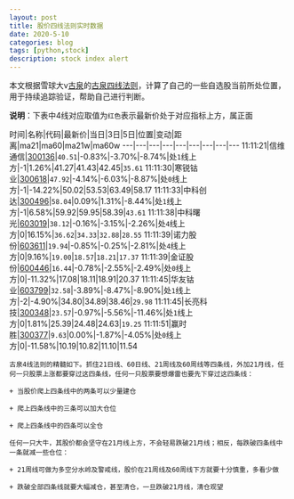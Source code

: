 ```yaml
---
layout: post
title: 股价四线法则实时数据
date: 2020-5-10
categories: blog
tags: [python,stock]
description: stock index alert
---
```



本文根据雪球大v[古泉](https://xueqiu.com/u/7148646888)的[古泉四线法则](https://xueqiu.com/7148646888/130498192)，计算了自己的一些自选股当前所处位置，用于持续追踪验证，帮助自己进行判断。

**说明**：下表中4线对应取值为`红色`表示最新价处于对应指标上方，属正面

时间|名称|代码|最新价|当日|3日|5日|位置|变动|距离|ma21|ma60|ma21w|ma60w
---|---|---|---|---|---|---|---|---
11:11:21|信维通信|[300136](https://xueqiu.com/S/SZ300136)|`40.51`|-0.83%|-3.70%|-8.74%|处`1`线上方|-1|1.26%|41.27|41.43|42.45|`35.61`
11:11:30|寒锐钴业|[300618](https://xueqiu.com/S/SZ300618)|`47.92`|-4.14%|-6.03%|-8.87%|处`0`线上方|-1|-14.22%|50.02|53.53|63.49|58.17
11:11:33|中科创达|[300496](https://xueqiu.com/S/SZ300496)|`58.04`|0.09%|1.31%|-8.44%|处`1`线上方|-1|6.58%|59.92|59.95|58.39|`43.61`
11:11:38|中科曙光|[603019](https://xueqiu.com/S/SH603019)|`38.12`|-0.16%|-3.15%|-2.26%|处`4`线上方|0|16.15%|`36.62`|`34.33`|`32.88`|`28.55`
11:11:39|诺力股份|[603611](https://xueqiu.com/S/SH603611)|`19.94`|-0.85%|-0.25%|-2.81%|处`4`线上方|0|9.16%|`19.00`|`18.57`|`18.21`|`17.37`
11:11:39|金证股份|[600446](https://xueqiu.com/S/SH600446)|`16.44`|-0.78%|-2.55%|-2.49%|处`0`线上方|0|-11.32%|17.08|18.11|18.91|20.37
11:11:45|华友钴业|[603799](https://xueqiu.com/S/SH603799)|`32.58`|-3.89%|-8.47%|-8.90%|处`1`线上方|-2|-4.90%|34.80|34.89|38.46|`29.98`
11:11:45|长亮科技|[300348](https://xueqiu.com/S/SZ300348)|`23.57`|-0.97%|-5.56%|-11.46%|处`1`线上方|0|1.81%|25.39|24.48|24.63|`19.25`
11:11:51|赢时胜|[300377](https://xueqiu.com/S/SZ300377)|`9.63`|0.00%|-1.87%|-4.05%|处`0`线上方|0|-11.58%|10.19|10.82|11.10|11.54

```
古泉4线法则的精髓如下。抓住21日线、60日线、21周线及60周线等四条线，外加21月线，任何一只股票上涨都要穿过这四条线，任何一只股票要想爆雷也要先下穿过这四条线：

+ 当股价爬上四条线中的两条可以少量建仓

+ 爬上四条线中的三条可以加大仓位

+ 爬上四条线中的四条可以全仓

任何一只大牛，其股价都会坚守在21月线上方，不会轻易跌破21月线；相反，每跌破四条线中一条就减一些仓位：

+ 21周线可做为多空分水岭及警戒线，股价在21周线及60周线下方就要十分慎重，多看少做

+ 跌破全部四条线就要大幅减仓，甚至清仓，一旦跌破21月线，清仓观望
```